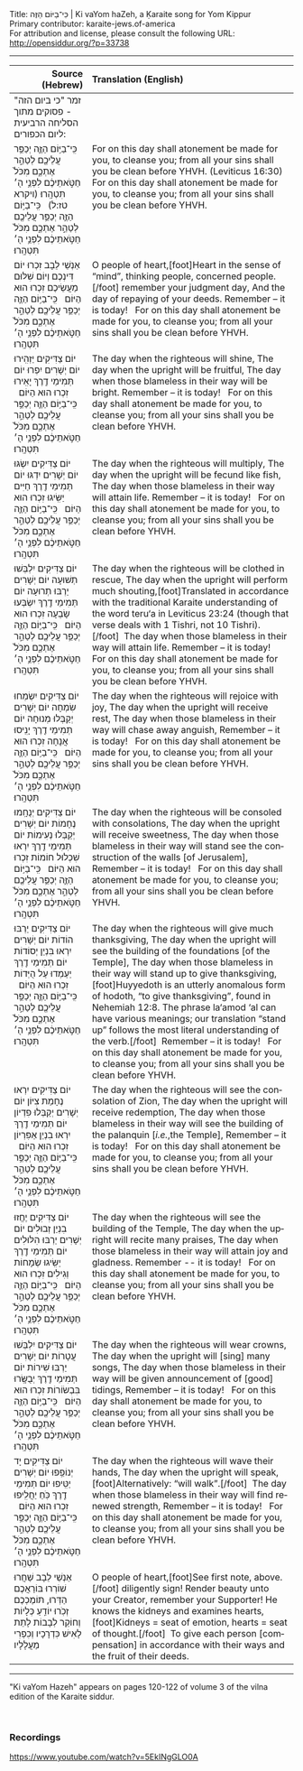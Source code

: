 <html>
<head></head>
<body>
Title: כִּי־בַיּוֹם הַזֶּה | Ki vaYom haZeh, a Ḳaraite song for Yom Kippur<br />
Primary contributor: karaite-jews.of-america<br />
For attribution and license, please consult the following URL: <a href="http://opensiddur.org/?p=33738">http://opensiddur.org/?p=33738</a>
<p />
<hr />

<table style="margin-left: auto;margin-right: auto;" class="draggable">
<thead><tr><th id="x" style="text-align: right;">Source (Hebrew)</th><th style="text-align: left;">Translation (English)</th></tr></thead>
<tbody>
<tr><td style="vertical-align:top;">
<div class="liturgy" lang="he">
<span class="instruction">זמר "כי ביום הזה" - פסוקים מתוך הסליחה הרביעית ליום הכפורים:</span>
</span></div></td>
 
<td style="vertical-align:top;">
<div class="english" lang="en">

</div></td></tr>


<tr><td style="vertical-align:top;">
<div class="liturgy" lang="he">
כִּֽי־בַיּ֥וֹם הַזֶּ֛ה יְכַפֵּ֥ר עֲלֵיכֶ֖ם לְטַהֵ֣ר אֶתְכֶ֑ם 
מִכֹּל֙ חַטֹּ֣אתֵיכֶ֔ם לִפְנֵ֥י ה֖׳ תִּטְהָֽרוּ׃ <span class="citation">(ויקרא טז:ל)</span>
&nbsp;
	כִּֽי־בַיּ֥וֹם הַזֶּ֛ה יְכַפֵּ֥ר עֲלֵיכֶ֖ם לְטַהֵ֣ר אֶתְכֶ֑ם 
	מִכֹּל֙ חַטֹּ֣אתֵיכֶ֔ם לִפְנֵ֥י ה֖׳ תִּטְהָֽרוּ׃
</span></div></td>
 
<td style="vertical-align:top;">
<div class="english" lang="en">
For on this day shall atonement be made for you, to cleanse you; 
from all your sins shall you be clean before YHVH. <span class="citation">(Leviticus 16:30)</span>
&nbsp;
For on this day shall atonement be made for you, to cleanse you; 
from all your sins shall you be clean before YHVH.
</div></td></tr>


<tr><td style="vertical-align:top;">
<div class="liturgy" lang="he">
אַנְשֵׁי לֵבָב זִכְרוּ יוֹם דִּינְכֶם
וְיוֹם שִׁלּוּם מַעֲשֵׂיכֶם
זִכְרוּ הוּא הַיּוֹם
&nbsp;
	כִּֽי־בַיּ֥וֹם הַזֶּ֛ה יְכַפֵּ֥ר עֲלֵיכֶ֖ם לְטַהֵ֣ר אֶתְכֶ֑ם 
	מִכֹּל֙ חַטֹּ֣אתֵיכֶ֔ם לִפְנֵ֥י ה֖׳ תִּטְהָֽרוּ׃
</span></div></td>
 
<td style="vertical-align:top;">
<div class="english" lang="en">
O people of heart,[foot]Heart in the sense of “mind”, thinking people, concerned people.[/foot] remember your judgment day,
And the day of repaying of your deeds.
Remember – it is today!
&nbsp;
For on this day shall atonement be made for you, to cleanse you; 
from all your sins shall you be clean before YHVH.
</div></td></tr>


<tr><td style="vertical-align:top;">
<div class="liturgy" lang="he">
יוֹם צַדִּיקִים יַזְהִֽירוּ
יוֹם יְשָׁרִים יִפְרוּ
יוֹם תְּמִימֵי דֶֽרֶךְ יָאִֽירוּ
זִכְרוּ הוּא הַיּוֹם
&nbsp;
כִּֽי־בַיּ֥וֹם הַזֶּ֛ה יְכַפֵּ֥ר עֲלֵיכֶ֖ם לְטַהֵ֣ר אֶתְכֶ֑ם 
מִכֹּל֙ חַטֹּ֣אתֵיכֶ֔ם לִפְנֵ֥י ה֖׳ תִּטְהָֽרוּ׃
</span></div></td>
 
<td style="vertical-align:top;">
<div class="english" lang="en">
The day when the righteous will shine,
The day when the upright will be fruitful,
The day when those blameless in their way will be bright.
Remember – it is today!
&nbsp;
For on this day shall atonement be made for you, to cleanse you; 
from all your sins shall you be clean before YHVH.
</div></td></tr>


<tr><td style="vertical-align:top;">
<div class="liturgy" lang="he">
יוֹם צַדִּיקִים יִשְׂגּוּ
יוֹם יְשָׁרִים יִדְגּוּ
יוֹם תְּמִימֵי דֶֽרֶךְ חַיִּים יַשִּֽׂיגוּ
זִכְרוּ הוּא הַיּוֹם
&nbsp;
כִּֽי־בַיּ֥וֹם הַזֶּ֛ה יְכַפֵּ֥ר עֲלֵיכֶ֖ם לְטַהֵ֣ר אֶתְכֶ֑ם 
מִכֹּל֙ חַטֹּ֣אתֵיכֶ֔ם לִפְנֵ֥י ה֖׳ תִּטְהָֽרוּ׃
</span></div></td>
 
<td style="vertical-align:top;">
<div class="english" lang="en">
The day when the righteous will multiply,
The day when the upright will be fecund like fish,
The day when those blameless in their way will attain life.
Remember – it is today!
&nbsp;
For on this day shall atonement be made for you, to cleanse you; 
from all your sins shall you be clean before YHVH.
</div></td></tr>


<tr><td style="vertical-align:top;">
<div class="liturgy" lang="he">
יוֹם צַדִּיקִים יִלְבְּשׁוּ תְשׁוּעָה
יוֹם יְשָׁרִים יַרְבּוּ תְרוּעָה
יוֹם תְּמִימֵי דֶֽרֶךְ יִשְׂבְּעוּ שָׂבְעָה
זִכְרוּ הוּא הַיּוֹם
&nbsp;
כִּֽי־בַיּ֥וֹם הַזֶּ֛ה יְכַפֵּ֥ר עֲלֵיכֶ֖ם לְטַהֵ֣ר אֶתְכֶ֑ם 
מִכֹּל֙ חַטֹּ֣אתֵיכֶ֔ם לִפְנֵ֥י ה֖׳ תִּטְהָֽרוּ׃
</span></div></td>
 
<td style="vertical-align:top;">
<div class="english" lang="en">
The day when the righteous will be clothed in rescue,
The day when the upright will perform much shouting,[foot]Translated in accordance with the traditional Karaite understanding of the word teru‘a in Leviticus 23:24 (though that verse deals with 1 Tishri, not 10 Tishri).[/foot]&nbsp;
The day when those blameless in their way will attain life.
Remember – it is today!
&nbsp;
For on this day shall atonement be made for you, to cleanse you; 
from all your sins shall you be clean before YHVH.
</div></td></tr>


<tr><td style="vertical-align:top;">
<div class="liturgy" lang="he">
יוֹם צַדִּיקִים יִשְׂמְחוּ שִׂמְחָה
יוֹם יְשָׁרִים יְקַבְּלוּ מְנוּחָה
יוֹם תְּמִימֵי דֶֽרֶךְ יָנִֽיסוּ אֲנָחָה
זִכְרוּ הוּא הַיּוֹם
&nbsp;
כִּֽי־בַיּ֥וֹם הַזֶּ֛ה יְכַפֵּ֥ר עֲלֵיכֶ֖ם לְטַהֵ֣ר אֶתְכֶ֑ם 
מִכֹּל֙ חַטֹּ֣אתֵיכֶ֔ם לִפְנֵ֥י ה֖׳ תִּטְהָֽרוּ׃
</span></div></td>
 
<td style="vertical-align:top;">
<div class="english" lang="en">
The day when the righteous will rejoice with joy,
The day when the upright will receive rest,
The day when those blameless in their way will chase away anguish,
Remember – it is today!
&nbsp;
For on this day shall atonement be made for you, to cleanse you; 
from all your sins shall you be clean before YHVH.
</div></td></tr>


<tr><td style="vertical-align:top;">
<div class="liturgy" lang="he">
יוֹם צַדִּיקִים יְנֻחָֽמוּ נֶחָמוֹת
יוֹם יְשָׁרִים יְקַבְּלוּ נְעִימוֹת
יוֹם תְּמִימֵי דֶֽרֶךְ יִרְאוּ שִׁכְלוּל חוֹמוֹת
זִכְרוּ הוּא הַיּוֹם
&nbsp;
כִּֽי־בַיּ֥וֹם הַזֶּ֛ה יְכַפֵּ֥ר עֲלֵיכֶ֖ם לְטַהֵ֣ר אֶתְכֶ֑ם 
מִכֹּל֙ חַטֹּ֣אתֵיכֶ֔ם לִפְנֵ֥י ה֖׳ תִּטְהָֽרוּ׃
</span></div></td>
 
<td style="vertical-align:top;">
<div class="english" lang="en">
The day when the righteous will be consoled with consolations,
The day when the upright will receive sweetness,
The day when those blameless in their way will stand see the construction of the walls [of Jerusalem],
Remember – it is today!
&nbsp;
For on this day shall atonement be made for you, to cleanse you; 
from all your sins shall you be clean before YHVH.
</div></td></tr>


<tr><td style="vertical-align:top;">
<div class="liturgy" lang="he">
יוֹם צַדִּיקִים יַרְבּוּ הוֹדוֹת
יוֹם יְשָׁרִים יִרְאוּ בִּנְיַן יְסוֹדוֹת
יוֹם תְּמִימֵי דֶֽרֶךְ יַעַמְדוּ עַל הֻיְּדוֹת
זִכְרוּ הוּא הַיּוֹם
&nbsp;
כִּֽי־בַיּ֥וֹם הַזֶּ֛ה יְכַפֵּ֥ר עֲלֵיכֶ֖ם לְטַהֵ֣ר אֶתְכֶ֑ם 
מִכֹּל֙ חַטֹּ֣אתֵיכֶ֔ם לִפְנֵ֥י ה֖׳ תִּטְהָֽרוּ׃
</span></div></td>
 
<td style="vertical-align:top;">
<div class="english" lang="en">
The day when the righteous will give much thanksgiving,
The day when the upright will see the building of the foundations [of the Temple],
The day when those blameless in their way will stand up to give thanksgiving,[foot]Huyyedoth is an utterly anomalous form of hodoth, “to give thanksgiving”, found in Nehemiah 12:8. The phrase la‘amod ‘al can have various meanings; our translation “stand up” follows the most literal understanding of the verb.[/foot]&nbsp;
Remember – it is today!
&nbsp;
For on this day shall atonement be made for you, to cleanse you; 
from all your sins shall you be clean before YHVH.
</div></td></tr>


<tr><td style="vertical-align:top;">
<div class="liturgy" lang="he">
יוֹם צַדִּיקִים יִרְאוּ נֶחָמַת צִיּוֹן
יוֹם יְשָׁרִים יְקַבְּלוּ פִדְיוֹן
יוֹם תְּמִימֵי דֶֽרֶךְ יִרְאוּ בִנְיַן אַפִּרְיוֹן
זִכְרוּ הוּא הַיּוֹם
&nbsp;
כִּֽי־בַיּ֥וֹם הַזֶּ֛ה יְכַפֵּ֥ר עֲלֵיכֶ֖ם לְטַהֵ֣ר אֶתְכֶ֑ם 
מִכֹּל֙ חַטֹּ֣אתֵיכֶ֔ם לִפְנֵ֥י ה֖׳ תִּטְהָֽרוּ׃
</span></div></td>
 
<td style="vertical-align:top;">
<div class="english" lang="en">
The day when the righteous will see the consolation of Zion,
The day when the upright will receive redemption,
The day when those blameless in their way will see the building of the palanquin [<em>i.e.</em>,the Temple],
Remember – it is today!
&nbsp;
For on this day shall atonement be made for you, to cleanse you; 
from all your sins shall you be clean before YHVH.
</div></td></tr>


<tr><td style="vertical-align:top;">
<div class="liturgy" lang="he">
יוֹם צַדִּיקִים יֶחֱזוּ בִנְיַן זְבוּלִים
יוֹם יְשָׁרִים יַרְבּוּ הִלּוּלִים
יוֹם תְּמִימֵי דֶֽרֶךְ יַשִּֽׂיגוּ שְׂמָחוֹת וְגִילִים
זִכְרוּ הוּא הַיּוֹם
&nbsp;
כִּֽי־בַיּ֥וֹם הַזֶּ֛ה יְכַפֵּ֥ר עֲלֵיכֶ֖ם לְטַהֵ֣ר אֶתְכֶ֑ם 
מִכֹּל֙ חַטֹּ֣אתֵיכֶ֔ם לִפְנֵ֥י ה֖׳ תִּטְהָֽרוּ׃
</span></div></td>
 
<td style="vertical-align:top;">
<div class="english" lang="en">
The day when the righteous will see the building of the Temple,
The day when the upright will recite many praises,
The day when those blameless in their way will attain joy and gladness.
Remember -- it is today!
&nbsp;
For on this day shall atonement be made for you, to cleanse you; 
from all your sins shall you be clean before YHVH.
</div></td></tr>


<tr><td style="vertical-align:top;">
<div class="liturgy" lang="he">
יוֹם צַדִּיקִים יִלְבְּשׁוּ עֲטָרוֹת
יוֹם יְשָׁרִים יַרְבּוּ שִׁירוֹת
יוֹם תְּמִימֵי דֶֽרֶךְ יְבֻשָּֽׂרוּ בִּבְשׂוֹרוֹת
זִכְרוּ הוּא הַיּוֹם
&nbsp;
כִּֽי־בַיּ֥וֹם הַזֶּ֛ה יְכַפֵּ֥ר עֲלֵיכֶ֖ם לְטַהֵ֣ר אֶתְכֶ֑ם 
מִכֹּל֙ חַטֹּ֣אתֵיכֶ֔ם לִפְנֵ֥י ה֖׳ תִּטְהָֽרוּ׃
</span></div></td>
 
<td style="vertical-align:top;">
<div class="english" lang="en">
The day when the righteous will wear crowns,
The day when the upright will [sing] many songs,
The day when those blameless in their way will be given announcement of [good] tidings,
Remember – it is today!
&nbsp;
For on this day shall atonement be made for you, to cleanse you; 
from all your sins shall you be clean before YHVH.
</div></td></tr>


<tr><td style="vertical-align:top;">
<div class="liturgy" lang="he">
יוֹם צַדִּיקִים יָד יְנוֹפֵֽפוּ
יוֹם יְשָׁרִים יַטִּֽיפוּ
יוֹם תְּמִימֵי דֶֽרֶךְ כֹּֽחַ יַחֲלִֽיפוּ
זִכְרוּ הוּא הַיּוֹם
&nbsp;
כִּֽי־בַיּ֥וֹם הַזֶּ֛ה יְכַפֵּ֥ר עֲלֵיכֶ֖ם לְטַהֵ֣ר אֶתְכֶ֑ם 
מִכֹּל֙ חַטֹּ֣אתֵיכֶ֔ם לִפְנֵ֥י ה֖׳ תִּטְהָֽרוּ׃
</span></div></td>
 
<td style="vertical-align:top;">
<div class="english" lang="en">
The day when the righteous will wave their hands,
The day when the upright will speak,[foot]Alternatively: “will walk”.[/foot]&nbsp;
The day when those blameless in their way will find renewed strength,
Remember – it is today!
&nbsp;
For on this day shall atonement be made for you, to cleanse you; 
from all your sins shall you be clean before YHVH.
</div></td></tr>


<tr><td style="vertical-align:top;">
<div class="liturgy" lang="he">
אַנְשֵׁי לֵבָב שַׁחֲרוּ שׁוֹרְרוּ
בּוֹרַאֲכֶם הַדְּרוּ, תּוֹמֶכְכֶם זְכֹֽרוּ
יוֹדֵֽעַ כְּלָיוֹת וְחוֹקֵר לְבָבוֹת
לָתֵת לָאִישׁ כִּדְרָכָיו וְכִפְרִי מַעֲלָלָיו
</span></div></td>
 
<td style="vertical-align:top;">
<div class="english" lang="en">
O people of heart,[foot]See first note, above.[/foot] diligently sign!
Render beauty unto your Creator, remember your Supporter!
He knows the kidneys and examines hearts,[foot]Kidneys = seat of emotion, hearts = seat of thought.[/foot]&nbsp;
To give each person [compensation] in accordance with their ways and the fruit of their deeds.
</div></td></tr>
</tbody></table>

<hr />

"Ki vaYom Hazeh" appears on pages 120-122 of volume 3 of the vilna edition of the Karaite siddur.

&nbsp;

<h3>Recordings</h3>

https://www.youtube.com/watch?v=5EkINgGLO0A

&nbsp;
</body>
</html>